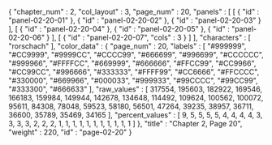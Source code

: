 {
  "chapter_num" : 2,
  "col_layout" : 3,
  "page_num" : 20,
  "panels" : [
    [
      {
        "id" : "panel-02-20-01"
      },
      {
        "id" : "panel-02-20-02"
      },
      {
        "id" : "panel-02-20-03"
      }
    ],
    [
      {
        "id" : "panel-02-20-04"
      },
      {
        "id" : "panel-02-20-05"
      },
      {
        "id" : "panel-02-20-06"
      }
    ],
    [
      {
        "id" : "panel-02-20-07",
        "cols" : 3
      }
    ]
  ],
  "characters" : [
    "rorschach"
  ],
  "color_data" : {
    "page_num" : 20,
    "labels" : [
      "#999999",
      "#CC9999",
      "#9999CC",
      "#CCCC99",
      "#666699",
      "#996699",
      "#CCCCCC",
      "#999966",
      "#FFFFCC",
      "#669999",
      "#666666",
      "#FFCC99",
      "#CC9966",
      "#CC99CC",
      "#996666",
      "#333333",
      "#FFFF99",
      "#CC6666",
      "#FFCCCC",
      "#330000",
      "#669966",
      "#000033",
      "#999933",
      "#99CCCC",
      "#99CC99",
      "#333300",
      "#666633"
    ],
    "raw_values" : [
      317554,
      195603,
      182922,
      169546,
      166183,
      159984,
      149944,
      142678,
      134648,
      114492,
      109624,
      100562,
      100072,
      95611,
      84308,
      78048,
      59523,
      58180,
      56501,
      47264,
      39235,
      38957,
      36711,
      36600,
      35789,
      35469,
      34165
    ],
    "percent_values" : [
      9,
      5,
      5,
      5,
      5,
      4,
      4,
      4,
      4,
      3,
      3,
      3,
      3,
      2,
      2,
      2,
      1,
      1,
      1,
      1,
      1,
      1,
      1,
      1,
      1,
      1,
      1
    ]
  },
  "title" : "Chapter 2, Page 20",
  "weight" : 220,
  "id" : "page-02-20"
}
